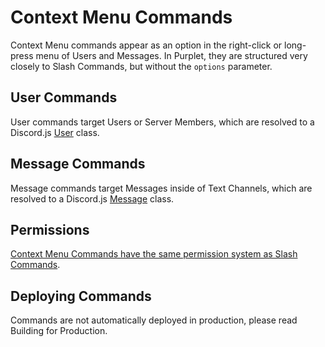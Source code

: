 # Context Menu Commands

Context Menu commands appear as an option in the right-click or long-press menu of Users and Messages. In Purplet, they are structured very closely to Slash Commands, but without the `options` parameter.

## User Commands

User commands target Users or Server Members, which are resolved to a Discord.js [User](https://discord.js.org/#/docs/discord.js/stable/class/User) class.

## Message Commands

Message commands target Messages inside of Text Channels, which are resolved to a Discord.js [Message](https://discord.js.org/#/docs/discord.js/stable/class/Message) class.

## Permissions

[Context Menu Commands have the same permission system as Slash Commands](/docs/slash-commands#permissions).

## Deploying Commands

Commands are not automatically deployed in production, please read Building for Production.
